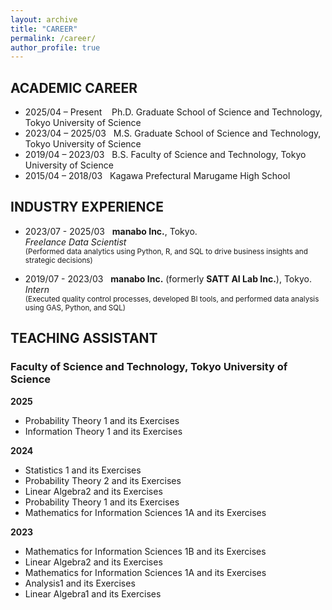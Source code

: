 ```yaml
---
layout: archive
title: "CAREER"
permalink: /career/
author_profile: true
---
```



## ACADEMIC CAREER

- 2025/04 – Present &nbsp;&nbsp; Ph.D. Graduate School of Science and Technology, Tokyo University of Science 
- 2023/04 – 2025/03 &nbsp; M.S. Graduate School of Science and Technology, Tokyo University of Science 
- 2019/04 – 2023/03 &nbsp; B.S. Faculty of Science and Technology, Tokyo University of Science
- 2015/04 – 2018/03 &nbsp; Kagawa Prefectural Marugame High School


## INDUSTRY EXPERIENCE

- 2023/07 - 2025/03 &nbsp; **manabo Inc.**, Tokyo.  
  *Freelance Data Scientist*  
  <small> (Performed data analytics using Python, R, and SQL to drive business insights and strategic decisions) </small>

- 2019/07 - 2023/03 &nbsp; **manabo Inc.** (formerly **SATT AI Lab Inc.**), Tokyo.  
  *Intern*  
  <small> (Executed quality control processes, developed BI tools, and performed data analysis using GAS, Python, and SQL) </small>

  

## TEACHING ASSISTANT

### Faculty of Science and Technology, Tokyo University of Science  
**2025**
- Probability Theory 1 and its Exercises
- Information Theory 1 and its Exercises

**2024**
- Statistics 1 and its Exercises 
- Probability Theory 2 and its Exercises
- Linear Algebra2 and its Exercises 
- Probability Theory 1 and its Exercises
- Mathematics for Information Sciences 1A and its Exercises 

**2023**
- Mathematics for Information Sciences 1B and its Exercises
- Linear Algebra2 and its Exercises
- Mathematics for Information Sciences 1A and its Exercises
- Analysis1 and its Exercises
-	Linear Algebra1 and its Exercises
